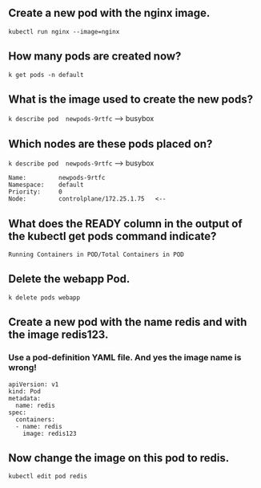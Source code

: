 ## Create a new pod with the nginx image.
`kubectl run nginx --image=nginx`

## How many pods are created now?
`k get pods -n default`

## What is the image used to create the new pods?
`k describe pod  newpods-9rtfc`  --> busybox


## Which nodes are these pods placed on?
`k describe pod  newpods-9rtfc`  --> busybox
```
Name:         newpods-9rtfc
Namespace:    default
Priority:     0
Node:         controlplane/172.25.1.75   <--
```

## What does the READY column in the output of the kubectl get pods command indicate?
`Running Containers in POD/Total Containers in POD`

## Delete the webapp Pod.
` k delete pods webapp `
## Create a new pod with the name redis and with the image redis123.
### Use a pod-definition YAML file. And yes the image name is wrong!


```
apiVersion: v1
kind: Pod
metadata:
  name: redis
spec:
  containers:
  - name: redis
    image: redis123
```


## Now change the image on this pod to redis.
`kubectl edit pod redis `
